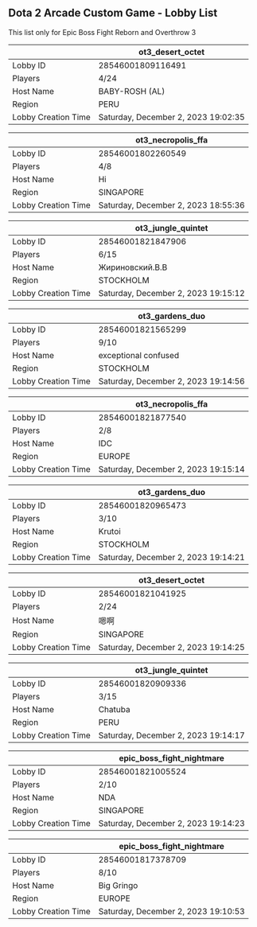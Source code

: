 ## Dota 2 Arcade Custom Game - Lobby List

This list only for Epic Boss Fight Reborn and Overthrow 3

|  | ot3_desert_octet |
| ------ | ------ |
| Lobby ID | 28546001809116491 |
| Players | 4/24 |
| Host Name | BABY-ROSH (AL) |
| Region | PERU |
| Lobby Creation Time | Saturday, December 2, 2023 19:02:35 |


|  | ot3_necropolis_ffa |
| ------ | ------ |
| Lobby ID | 28546001802260549 |
| Players | 4/8 |
| Host Name | Hi |
| Region | SINGAPORE |
| Lobby Creation Time | Saturday, December 2, 2023 18:55:36 |


|  | ot3_jungle_quintet |
| ------ | ------ |
| Lobby ID | 28546001821847906 |
| Players | 6/15 |
| Host Name | Жириновский.В.В |
| Region | STOCKHOLM |
| Lobby Creation Time | Saturday, December 2, 2023 19:15:12 |


|  | ot3_gardens_duo |
| ------ | ------ |
| Lobby ID | 28546001821565299 |
| Players | 9/10 |
| Host Name | exceptional confused |
| Region | STOCKHOLM |
| Lobby Creation Time | Saturday, December 2, 2023 19:14:56 |


|  | ot3_necropolis_ffa |
| ------ | ------ |
| Lobby ID | 28546001821877540 |
| Players | 2/8 |
| Host Name | IDC |
| Region | EUROPE |
| Lobby Creation Time | Saturday, December 2, 2023 19:15:14 |


|  | ot3_gardens_duo |
| ------ | ------ |
| Lobby ID | 28546001820965473 |
| Players | 3/10 |
| Host Name | Krutoi |
| Region | STOCKHOLM |
| Lobby Creation Time | Saturday, December 2, 2023 19:14:21 |


|  | ot3_desert_octet |
| ------ | ------ |
| Lobby ID | 28546001821041925 |
| Players | 2/24 |
| Host Name | 嗯啊 |
| Region | SINGAPORE |
| Lobby Creation Time | Saturday, December 2, 2023 19:14:25 |


|  | ot3_jungle_quintet |
| ------ | ------ |
| Lobby ID | 28546001820909336 |
| Players | 3/15 |
| Host Name | Chatuba |
| Region | PERU |
| Lobby Creation Time | Saturday, December 2, 2023 19:14:17 |


|  | epic_boss_fight_nightmare |
| ------ | ------ |
| Lobby ID | 28546001821005524 |
| Players | 2/10 |
| Host Name | NDA |
| Region | SINGAPORE |
| Lobby Creation Time | Saturday, December 2, 2023 19:14:23 |


|  | epic_boss_fight_nightmare |
| ------ | ------ |
| Lobby ID | 28546001817378709 |
| Players | 8/10 |
| Host Name | Big Gringo |
| Region | EUROPE |
| Lobby Creation Time | Saturday, December 2, 2023 19:10:53 |


